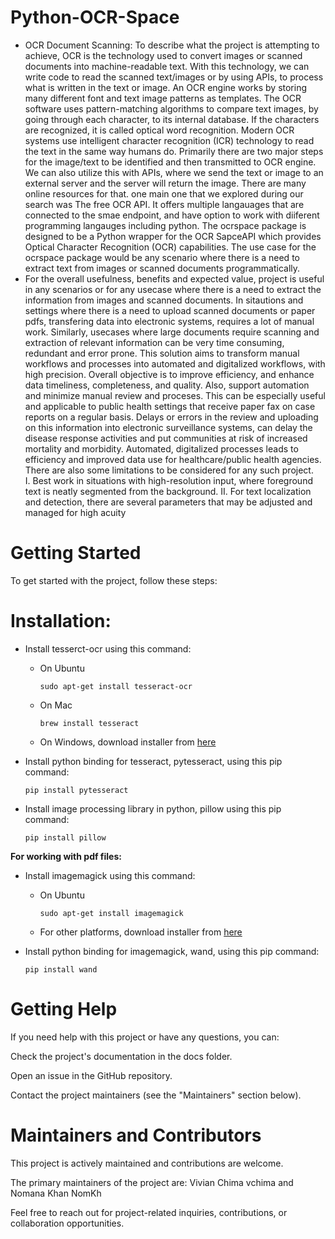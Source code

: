 # Python-OCR-Space
- OCR Document Scanning: To describe what the project is attempting to achieve, OCR is the technology used to convert images or scanned documents into machine-readable text. With this technology, we can write code to read the scanned text/images or by using APIs, to process what is written in the text or image. An OCR engine works by storing many different font and text image patterns as templates. The OCR software uses pattern-matching algorithms to compare text images, by going through each character, to its internal database. If the characters are recognized, it is called optical word recognition. Modern OCR systems use intelligent character recognition (ICR) technology to read the text in the same way humans do. Primarily there are two major steps for the image/text to be identified and then transmitted to OCR engine. We can also utilize this with APIs, where we send the text or image to an external server and the server will return the image. There are many online resources for that. one main one that we explored during our search was The free OCR API. It offers multiple langauages that are connected to the smae endpoint, and have option to work with diiferent programming langauges including python. The ocrspace package is designed to be a Python wrapper for the OCR SapceAPI which provides Optical Character Recognition (OCR) capabilities. The use case for the ocrspace package would be any scenario where there is a need to extract text from images or scanned documents programmatically.
- For the overall usefulness, benefits and expected value, project is useful in any scenarios or for any usecase where there is a need to extract the information from images and scanned documents. In sitautions and settings where there is a need to upload scanned documents or paper pdfs, transfering data into electronic systems, requires a lot of manual work. Similarly, usecases where large documents require scanning and extraction of relevant information can be very time consuming, redundant and error prone. This solution aims to transform manual workflows and processes into automated and digitalized workflows, with high precision. Overall objective is to improve efficiency, and enhance data timeliness, completeness, and quality. Also, support automation and minimize manual review and proceses. This can be especially useful and applicable to public health settings that receive paper fax on case reports on a regular basis. Delays or errors in the review and uploading on this information into electronic surveillance systems, can delay the disease response activities and put communities at risk of increased mortality and morbidity. Automated, digitalized processes leads to efficiency and improved data use for healthcare/public health agencies. There are also some limitations to be considered for any such project.  
I.	Best work in situations with high-resolution input, where foreground text is neatly segmented from the background.
II.	For text localization and detection, there are several parameters that may be adjusted and managed for high acuity

# Getting Started

To get started with the project, follow these steps:

# Installation:
- Install tesserct-ocr using this command:
    - On Ubuntu
      ```
      sudo apt-get install tesseract-ocr
      ```
    - On Mac
      ```
      brew install tesseract
      ```
    - On Windows, download installer from [here](https://github.com/UB-Mannheim/tesseract/wiki)


- Install python binding for tesseract, pytesseract, using this pip command:
  ```
  pip install pytesseract
  ```

- Install image processing library in python, pillow using this pip command:
  ```
  pip install pillow
  ```
  
**For working with pdf files:**
- Install imagemagick using this command:
    - On Ubuntu
      ```
      sudo apt-get install imagemagick
      ```
    - For other platforms, download installer from [here](https://imagemagick.org/script/download.php)


- Install python binding for imagemagick, wand, using this pip command:
  ```
  pip install wand
  ```
# Getting Help

If you need help with this project or have any questions, you can:

Check the project's documentation in the docs folder.

Open an issue in the GitHub repository.

Contact the project maintainers (see the "Maintainers" section below).

# Maintainers and Contributors

This project is actively maintained and contributions are welcome. 

The primary maintainers of the project are: Vivian Chima vchima and Nomana Khan NomKh

Feel free to reach out for project-related inquiries, contributions, or collaboration opportunities.
